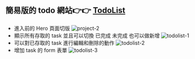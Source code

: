 ## 簡易版的 todo   網站👉👉  [TodoList](https://peter8955014.github.io/TodoList/) 

- 進入前的 Hero 頁面切版
![project-2](https://github.com/peter8955014/TodoList/assets/132184619/504e5ca2-6e32-4ab2-8e63-8f3635be3595)
- 顯示所有存取的 task 並且可以切換 已完成 未完成 也可以做新增
![todolist-1](https://github.com/peter8955014/TodoList/assets/132184619/238ee54d-17af-4e0f-8582-5c20573b01f6)
- 可以對已存取的 task 進行編輯和刪除的動作 
![todolist-2](https://github.com/peter8955014/TodoList/assets/132184619/0c5d5437-7247-49e1-a1d4-0af8694a9664)
- 增加 task 的 form 表單
![todolist-3](https://github.com/peter8955014/TodoList/assets/132184619/fb844824-9d4f-4805-b3de-d78b9c1fb678)
